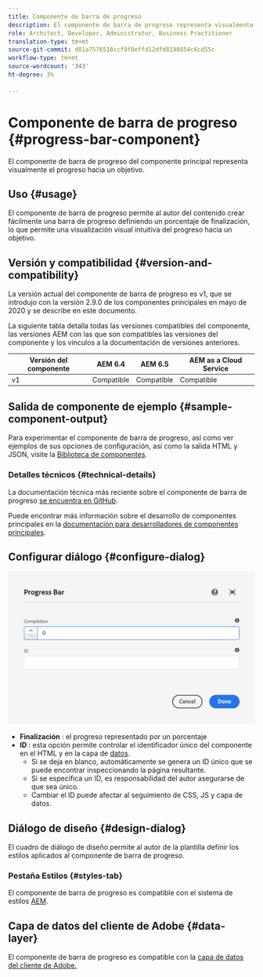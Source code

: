 ```yaml
---
title: Componente de barra de progreso
description: El componente de barra de progreso representa visualmente el progreso hacia un objetivo
role: Architect, Developer, Administrator, Business Practitioner
translation-type: tm+mt
source-git-commit: d01a7576518ccf9f0effd12dfd8198854c6cd55c
workflow-type: tm+mt
source-wordcount: '343'
ht-degree: 3%

---
```



# Componente de barra de progreso {#progress-bar-component}

El componente de barra de progreso del componente principal representa visualmente el progreso hacia un objetivo.

## Uso {#usage}

El componente de barra de progreso permite al autor del contenido crear fácilmente una barra de progreso definiendo un porcentaje de finalización, lo que permite una visualización visual intuitiva del progreso hacia un objetivo.

## Versión y compatibilidad {#version-and-compatibility}

La versión actual del componente de barra de progreso es v1, que se introdujo con la versión 2.9.0 de los componentes principales en mayo de 2020 y se describe en este documento.

La siguiente tabla detalla todas las versiones compatibles del componente, las versiones AEM con las que son compatibles las versiones del componente y los vínculos a la documentación de versiones anteriores.

| Versión del componente | AEM 6.4 | AEM 6.5 | AEM as a Cloud Service |
|---|---|---|---|
| v1 | Compatible | Compatible | Compatible |

## Salida de componente de ejemplo {#sample-component-output}

Para experimentar el componente de barra de progreso, así como ver ejemplos de sus opciones de configuración, así como la salida HTML y JSON, visite la [Biblioteca de componentes](https://adobe.com/go/aem_cmp_library_progressbar).

### Detalles técnicos {#technical-details}

La documentación técnica más reciente sobre el componente de barra de progreso [se encuentra en GitHub](https://adobe.com/go/aem_cmp_tech_progress_v1).

Puede encontrar más información sobre el desarrollo de componentes principales en la [documentación para desarrolladores de componentes principales](/help/developing/overview.md).

## Configurar diálogo {#configure-dialog}

![Cuadro de diálogo de edición del componente de barra de progreso](/help/assets/progress-bar-edit.png)

* **Finalización** : el progreso representado por un porcentaje
* **ID** : esta opción permite controlar el identificador único del componente en el HTML y en la capa de  [datos](/help/developing/data-layer/overview.md).
   * Si se deja en blanco, automáticamente se genera un ID único que se puede encontrar inspeccionando la página resultante.
   * Si se especifica un ID, es responsabilidad del autor asegurarse de que sea único.
   * Cambiar el ID puede afectar al seguimiento de CSS, JS y capa de datos.

## Diálogo de diseño {#design-dialog}

El cuadro de diálogo de diseño permite al autor de la plantilla definir los estilos aplicados al componente de barra de progreso.

### Pestaña Estilos {#styles-tab}

El componente de barra de progreso es compatible con el sistema de estilos [AEM](/help/get-started/authoring.md#component-styling).

## Capa de datos del cliente de Adobe {#data-layer}

El componente de barra de progreso es compatible con la [capa de datos del cliente de Adobe.](/help/developing/data-layer/overview.md)
